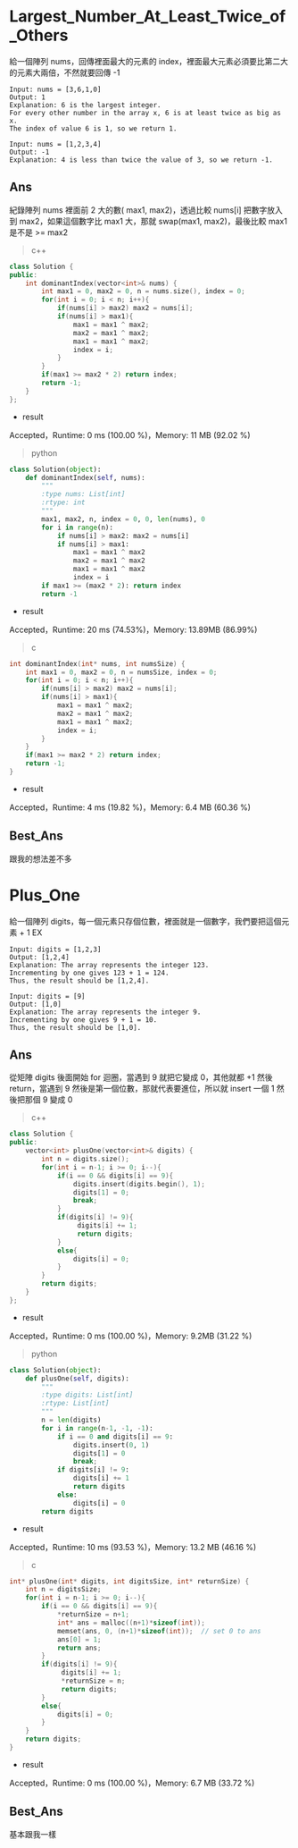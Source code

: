 # Largest_Number_At_Least_Twice_of_Others

給一個陣列 nums，回傳裡面最大的元素的 index，裡面最大元素必須要比第二大的元素大兩倍，不然就要回傳 -1

```
Input: nums = [3,6,1,0]
Output: 1
Explanation: 6 is the largest integer.
For every other number in the array x, 6 is at least twice as big as x.
The index of value 6 is 1, so we return 1.

Input: nums = [1,2,3,4]
Output: -1
Explanation: 4 is less than twice the value of 3, so we return -1.
```

## Ans

紀錄陣列 nums 裡面前 2 大的數( max1, max2)，透過比較 nums[i] 把數字放入到 max2，如果這個數字比 max1 大，那就 swap(max1, max2)，最後比較 max1 是不是 >= max2

> c++

```c++
class Solution {
public:
    int dominantIndex(vector<int>& nums) {
        int max1 = 0, max2 = 0, n = nums.size(), index = 0;
        for(int i = 0; i < n; i++){
            if(nums[i] > max2) max2 = nums[i];
            if(nums[i] > max1){
                max1 = max1 ^ max2;
                max2 = max1 ^ max2;
                max1 = max1 ^ max2;
                index = i;
            }
        }
        if(max1 >= max2 * 2) return index;
        return -1;
    }
};
```

* result

Accepted，Runtime: 0 ms (100.00 %)，Memory: 11 MB (92.02 %)

> python

```python
class Solution(object):
    def dominantIndex(self, nums):
        """
        :type nums: List[int]
        :rtype: int
        """
        max1, max2, n, index = 0, 0, len(nums), 0
        for i in range(n):
            if nums[i] > max2: max2 = nums[i]
            if nums[i] > max1:
                max1 = max1 ^ max2
                max2 = max1 ^ max2
                max1 = max1 ^ max2
                index = i
        if max1 >= (max2 * 2): return index
        return -1
```

* result

Accepted，Runtime: 20 ms (74.53%)，Memory: 13.89MB (86.99%)

> c

```c
int dominantIndex(int* nums, int numsSize) {
    int max1 = 0, max2 = 0, n = numsSize, index = 0;
    for(int i = 0; i < n; i++){
        if(nums[i] > max2) max2 = nums[i];
        if(nums[i] > max1){
            max1 = max1 ^ max2;
            max2 = max1 ^ max2;
            max1 = max1 ^ max2;
            index = i;
        }
    }
    if(max1 >= max2 * 2) return index;
    return -1;
}
```

* result

Accepted，Runtime: 4 ms (19.82 %)，Memory: 6.4 MB (60.36 %)

## Best_Ans

跟我的想法差不多





# Plus_One

給一個陣列 digits，每一個元素只存個位數，裡面就是一個數字，我們要把這個元素 + 1 EX

```
Input: digits = [1,2,3]
Output: [1,2,4]
Explanation: The array represents the integer 123.
Incrementing by one gives 123 + 1 = 124.
Thus, the result should be [1,2,4].

Input: digits = [9]
Output: [1,0]
Explanation: The array represents the integer 9.
Incrementing by one gives 9 + 1 = 10.
Thus, the result should be [1,0].
```



## Ans

從矩陣 digits 後面開始 for 迴圈，當遇到 9 就把它變成 0，其他就都 +1 然後 return，當遇到 9 然後是第一個位數，那就代表要進位，所以就 insert 一個 1 然後把那個 9 變成 0

> c++

```c++
class Solution {
public:
    vector<int> plusOne(vector<int>& digits) {
        int n = digits.size();
        for(int i = n-1; i >= 0; i--){
            if(i == 0 && digits[i] == 9){
                digits.insert(digits.begin(), 1);
                digits[1] = 0;
                break;
            }
            if(digits[i] != 9){
                 digits[i] += 1;
                 return digits;
            }
            else{
                digits[i] = 0;
            }
        }
        return digits;
    }
};
```

* result

Accepted，Runtime: 0 ms (100.00 %)，Memory: 9.2MB (31.22 %)

> python

```python
class Solution(object):
    def plusOne(self, digits):
        """
        :type digits: List[int]
        :rtype: List[int]
        """
        n = len(digits)
        for i in range(n-1, -1, -1):
            if i == 0 and digits[i] == 9:
                digits.insert(0, 1)
                digits[1] = 0
                break;
            if digits[i] != 9:
                digits[i] += 1
                return digits
            else:
                digits[i] = 0
        return digits
```

* result

Accepted，Runtime: 10 ms (93.53 %)，Memory: 13.2 MB (46.16 %)

> c

```c
int* plusOne(int* digits, int digitsSize, int* returnSize) {
    int n = digitsSize;
    for(int i = n-1; i >= 0; i--){
        if(i == 0 && digits[i] == 9){
            *returnSize = n+1;
            int* ans = malloc((n+1)*sizeof(int));
            memset(ans, 0, (n+1)*sizeof(int));  // set 0 to ans
            ans[0] = 1;
            return ans;
        }
        if(digits[i] != 9){
             digits[i] += 1;
             *returnSize = n;
             return digits;
        }
        else{
            digits[i] = 0;
        }
    }
    return digits;
}
```

* result

Accepted，Runtime: 0 ms (100.00 %)，Memory: 6.7 MB (33.72 %)

## Best_Ans

基本跟我一樣
